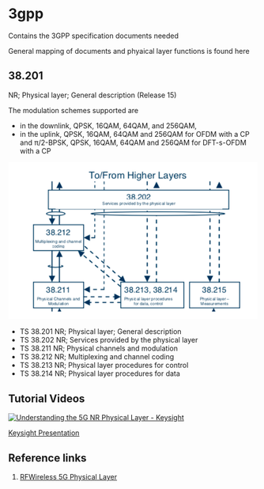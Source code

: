 # 3gpp
Contains the 3GPP specification documents needed

General mapping of documents  and phyaical layer functions is found here
## 38.201
NR; Physical layer; General description
(Release 15)

The modulation schemes supported are 
-	in the downlink, QPSK, 16QAM, 64QAM, and 256QAM,
-	in the uplink, QPSK, 16QAM, 64QAM and 256QAM for OFDM with a CP and π/2-BPSK, QPSK, 16QAM, 64QAM and 256QAM for DFT-s-OFDM with a CP

![Relation between Physical Layer specifications](images/phy_specs.png)

* TS 38.201	NR; Physical layer; General description	 
* TS 38.202	NR; Services provided by the physical layer	 
* TS 38.211	NR; Physical channels and modulation	 
* TS 38.212	NR; Multiplexing and channel coding	 
* TS 38.213	NR; Physical layer procedures for control	 
* TS 38.214	NR; Physical layer procedures for data

## Tutorial Videos
[![Understanding the 5G NR Physical Layer - Keysight](http://img.youtube.com/vi/x_uhh9OHB_0/0.jpg)](https://www.youtube.com/watch?v=x_uhh9OHB_0)

[Keysight Presentation](https://www.keysight.com/upload/cmc_upload/All/Understanding_the_5G_NR_Physical_Layer.pdf)

## Reference links
1. [RFWireless 5G Physical Layer](http://www.rfwireless-world.com/Articles/5G-NR-Physical-Layer.html)
